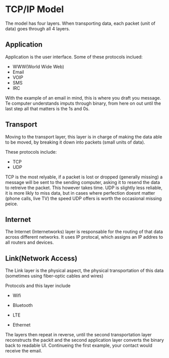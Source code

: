 # TCP/IP Model

The model has four layers. When transporting data, each packet (unit of data) goes through all 4 layers.

## Application

Application is the user interface. Some of these protocols inclued:

- WWW(World Wide Web)
- Email
- VOIP
- SMS
- IRC

With the example of an email in mind, this is where you draft you message. Te computer understands imputs through binary, from here on out until the last step all that matters is the 1s and 0s. 

## Transport

Moving to the transport layer, this layer is in charge of making the data able to be moved, by breaking it down into packets (small units of data).

These protocols include:

- TCP
- UDP

TCP is the most relyable, if a packet is lost or dropped (generally missing) a message will be sent to the sending computer, asking it to resend the data to retreive the packet. This however takes time. UDP is slightly less reliable, it is more likly to miss data, but in cases where perfection doesnt matter (phone calls, live TV) the speed UDP offers is worth the occasional missing peice.

## Internet

The Internet (Internetworks) layer is responsable for the routing of that data across different networks. It uses IP protocal, which assigns an IP addres to all routers and devices.

## Link(Network Access)

The Link layer is the physical aspect, the physical transportation of this data (sometimes using fiber-optic cables and wires)

Protocols and this layer include

- Wifi
- Bluetooth

- LTE
- Ethernet

The layers then repeat in reverse, until the second transportation layer reconstructs the packit and the second application layer converts the binary back to readable UI. Continueing the first example, your contact would receive the email.
